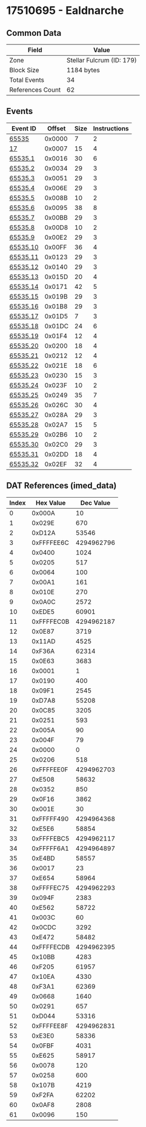 # 17510695 - Ealdnarche

## Common Data

| Field            | Value                     |
|------------------|---------------------------|
| Zone             | Stellar Fulcrum (ID: 179) |
| Block Size       | 1184 bytes                |
| Total Events     | 34                        |
| References Count | 62                        |

## Events

| Event ID                  | Offset   |   Size |   Instructions |
|---------------------------|----------|--------|----------------|
| [65535](./65535.md)       | 0x0000   |      7 |              2 |
| [17](./17.md)             | 0x0007   |     15 |              4 |
| [65535.1](./65535.1.md)   | 0x0016   |     30 |              6 |
| [65535.2](./65535.2.md)   | 0x0034   |     29 |              3 |
| [65535.3](./65535.3.md)   | 0x0051   |     29 |              3 |
| [65535.4](./65535.4.md)   | 0x006E   |     29 |              3 |
| [65535.5](./65535.5.md)   | 0x008B   |     10 |              2 |
| [65535.6](./65535.6.md)   | 0x0095   |     38 |              8 |
| [65535.7](./65535.7.md)   | 0x00BB   |     29 |              3 |
| [65535.8](./65535.8.md)   | 0x00D8   |     10 |              2 |
| [65535.9](./65535.9.md)   | 0x00E2   |     29 |              3 |
| [65535.10](./65535.10.md) | 0x00FF   |     36 |              4 |
| [65535.11](./65535.11.md) | 0x0123   |     29 |              3 |
| [65535.12](./65535.12.md) | 0x0140   |     29 |              3 |
| [65535.13](./65535.13.md) | 0x015D   |     20 |              4 |
| [65535.14](./65535.14.md) | 0x0171   |     42 |              5 |
| [65535.15](./65535.15.md) | 0x019B   |     29 |              3 |
| [65535.16](./65535.16.md) | 0x01B8   |     29 |              3 |
| [65535.17](./65535.17.md) | 0x01D5   |      7 |              3 |
| [65535.18](./65535.18.md) | 0x01DC   |     24 |              6 |
| [65535.19](./65535.19.md) | 0x01F4   |     12 |              4 |
| [65535.20](./65535.20.md) | 0x0200   |     18 |              4 |
| [65535.21](./65535.21.md) | 0x0212   |     12 |              4 |
| [65535.22](./65535.22.md) | 0x021E   |     18 |              6 |
| [65535.23](./65535.23.md) | 0x0230   |     15 |              3 |
| [65535.24](./65535.24.md) | 0x023F   |     10 |              2 |
| [65535.25](./65535.25.md) | 0x0249   |     35 |              7 |
| [65535.26](./65535.26.md) | 0x026C   |     30 |              4 |
| [65535.27](./65535.27.md) | 0x028A   |     29 |              3 |
| [65535.28](./65535.28.md) | 0x02A7   |     15 |              5 |
| [65535.29](./65535.29.md) | 0x02B6   |     10 |              2 |
| [65535.30](./65535.30.md) | 0x02C0   |     29 |              3 |
| [65535.31](./65535.31.md) | 0x02DD   |     18 |              4 |
| [65535.32](./65535.32.md) | 0x02EF   |     32 |              4 |

## DAT References (imed_data)

|   Index | Hex Value   |   Dec Value |
|---------|-------------|-------------|
|       0 | 0x000A      |          10 |
|       1 | 0x029E      |         670 |
|       2 | 0xD12A      |       53546 |
|       3 | 0xFFFFEE6C  |  4294962796 |
|       4 | 0x0400      |        1024 |
|       5 | 0x0205      |         517 |
|       6 | 0x0064      |         100 |
|       7 | 0x00A1      |         161 |
|       8 | 0x010E      |         270 |
|       9 | 0x0A0C      |        2572 |
|      10 | 0xEDE5      |       60901 |
|      11 | 0xFFFFEC0B  |  4294962187 |
|      12 | 0x0E87      |        3719 |
|      13 | 0x11AD      |        4525 |
|      14 | 0xF36A      |       62314 |
|      15 | 0x0E63      |        3683 |
|      16 | 0x0001      |           1 |
|      17 | 0x0190      |         400 |
|      18 | 0x09F1      |        2545 |
|      19 | 0xD7A8      |       55208 |
|      20 | 0x0C85      |        3205 |
|      21 | 0x0251      |         593 |
|      22 | 0x005A      |          90 |
|      23 | 0x004F      |          79 |
|      24 | 0x0000      |           0 |
|      25 | 0x0206      |         518 |
|      26 | 0xFFFFEE0F  |  4294962703 |
|      27 | 0xE508      |       58632 |
|      28 | 0x0352      |         850 |
|      29 | 0x0F16      |        3862 |
|      30 | 0x001E      |          30 |
|      31 | 0xFFFFF490  |  4294964368 |
|      32 | 0xE5E6      |       58854 |
|      33 | 0xFFFFEBC5  |  4294962117 |
|      34 | 0xFFFFF6A1  |  4294964897 |
|      35 | 0xE4BD      |       58557 |
|      36 | 0x0017      |          23 |
|      37 | 0xE654      |       58964 |
|      38 | 0xFFFFEC75  |  4294962293 |
|      39 | 0x094F      |        2383 |
|      40 | 0xE562      |       58722 |
|      41 | 0x003C      |          60 |
|      42 | 0x0CDC      |        3292 |
|      43 | 0xE472      |       58482 |
|      44 | 0xFFFFECDB  |  4294962395 |
|      45 | 0x10BB      |        4283 |
|      46 | 0xF205      |       61957 |
|      47 | 0x10EA      |        4330 |
|      48 | 0xF3A1      |       62369 |
|      49 | 0x0668      |        1640 |
|      50 | 0x0291      |         657 |
|      51 | 0xD044      |       53316 |
|      52 | 0xFFFFEE8F  |  4294962831 |
|      53 | 0xE3E0      |       58336 |
|      54 | 0x0FBF      |        4031 |
|      55 | 0xE625      |       58917 |
|      56 | 0x0078      |         120 |
|      57 | 0x0258      |         600 |
|      58 | 0x107B      |        4219 |
|      59 | 0xF2FA      |       62202 |
|      60 | 0x0AF8      |        2808 |
|      61 | 0x0096      |         150 |
